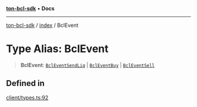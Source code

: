 [**ton-bcl-sdk**](../../README.md) • **Docs**

***

[ton-bcl-sdk](../../README.md) / [index](../README.md) / BclEvent

# Type Alias: BclEvent

> **BclEvent**: [`BclEventSendLiq`](BclEventSendLiq.md) \| [`BclEventBuy`](BclEventBuy.md) \| [`BclEventSell`](BclEventSell.md)

## Defined in

[client/types.ts:92](https://github.com/ton-fun-tech/ton-bcl-sdk/blob/ffd6d588d9dc3d518bbd0964504b3e82bf668687/src/client/types.ts#L92)
